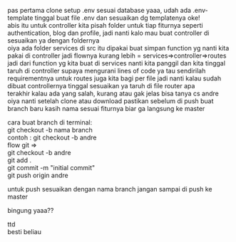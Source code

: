 pas pertama clone setup .env sesuai database yaaa, udah ada .env-template tinggal buat file .env dan sesuaikan dg templatenya oke!  
abis itu untuk controller kita pisah folder untuk tiap fiturnya seperti authentication, blog dan profile, jadi nanti kalo mau buat controller di sesuaikan ya dengan foldernya  
oiya ada folder services di src itu dipakai buat simpan function yg nanti kita pakai di controller jadi flownya kurang lebih = services=>controller=>routes  
jadi dari function yg kita buat di services nanti kita panggil dan kita tinggal taruh di controller supaya   mengurani lines of code ya tau sendirilah requirementnya
untuk routes juga kita bagi per file jadi nanti kalau sudah dibuat controllernya tinggal sesuaikan ya taruh di file router apa  
terakhir kalau ada yang salah, kurang atau gak jelas bisa tanya cs andre  
oiya nanti setelah clone atau download pastikan sebelum di push buat branch baru kasih nama sesuai fiturnya biar ga langsung ke master  
  
cara buat branch di terminal:    
git checkout -b nama branch  
contoh : git checkout -b andre  
flow git =>  
git checkout -b andre  
git add .  
git commit -m "initial commit"  
git push origin andre  
  
untuk push sesuaikan dengan nama branch jangan sampai di push ke master  
  
  
  
bingung yaaa??  
 

ttd  
besti beliau  
